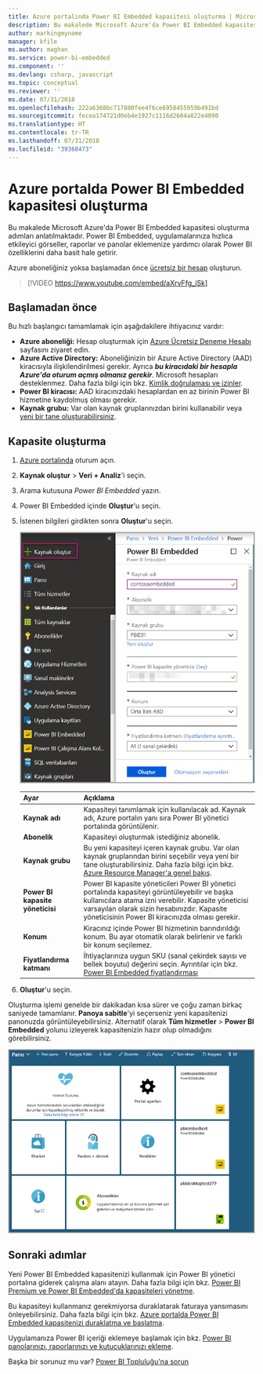 ```yaml
---
title: Azure portalında Power BI Embedded kapasitesi oluşturma | Microsoft Docs
description: Bu makalede Microsoft Azure'da Power BI Embedded kapasitesi oluşturma adımları anlatılmaktadır.
author: markingmyname
manager: kfile
ms.author: maghan
ms.service: power-bi-embedded
ms.component: ''
ms.devlang: csharp, javascript
ms.topic: conceptual
ms.reviewer: ''
ms.date: 07/31/2018
ms.openlocfilehash: 222a6368bc717880fee4f6ce6958455959b491bd
ms.sourcegitcommit: fecea174721d0eb4e1927c1116d2604a822e4090
ms.translationtype: HT
ms.contentlocale: tr-TR
ms.lasthandoff: 07/31/2018
ms.locfileid: "39360473"
---
```

# <a name="create-power-bi-embedded-capacity-in-the-azure-portal"></a>Azure portalda Power BI Embedded kapasitesi oluşturma

Bu makalede Microsoft Azure'da Power BI Embedded kapasitesi oluşturma adımları anlatılmaktadır. Power BI Embedded, uygulamalarınıza hızlıca etkileyici görseller, raporlar ve panolar eklemenize yardımcı olarak Power BI özelliklerini daha basit hale getirir.

Azure aboneliğiniz yoksa başlamadan önce [ücretsiz bir hesap](https://azure.microsoft.com/free/) oluşturun.

> [!VIDEO https://www.youtube.com/embed/aXrvFfg_iSk]

## <a name="before-you-begin"></a>Başlamadan önce

Bu hızlı başlangıcı tamamlamak için aşağıdakilere ihtiyacınız vardır:

* **Azure aboneliği:** Hesap oluşturmak için [Azure Ücretsiz Deneme Hesabı](https://azure.microsoft.com/free/) sayfasını ziyaret edin.
* **Azure Active Directory:** Aboneliğinizin bir Azure Active Directory (AAD) kiracısıyla ilişkilendirilmesi gerekir. Ayrıca ***bu kiracıdaki bir hesapla Azure'da oturum açmış olmanız gerekir***. Microsoft hesapları desteklenmez. Daha fazla bilgi için bkz. [Kimlik doğrulaması ve izinler](https://docs.microsoft.com/azure/analysis-services/analysis-services-manage-users).
* **Power BI kiracısı:** AAD kiracınızdaki hesaplardan en az birinin Power BI hizmetine kaydolmuş olması gerekir.
* **Kaynak grubu:** Var olan kaynak gruplarınızdan birini kullanabilir veya [yeni bir tane oluşturabilirsiniz](https://docs.microsoft.com/azure/azure-resource-manager/resource-group-overview).

## <a name="create-a-capacity"></a>Kapasite oluşturma

1. [Azure portalında](https://portal.azure.com/) oturum açın.

2. **Kaynak oluştur** > **Veri + Analiz**'i seçin.

3. Arama kutusuna *Power BI Embedded* yazın.

4. Power BI Embedded içinde **Oluştur**'u seçin.

5. İstenen bilgileri girdikten sonra **Oluştur**'u seçin.

    ![Yeni kapasite oluşturmak için doldurulması gereken alanlar](media/azure-pbie-create-capacity/azure-portal-create-power-bi-embedded.png)

    |Ayar |Açıklama |
    |---------|---------|
    |**Kaynak adı**|Kapasiteyi tanımlamak için kullanılacak ad. Kaynak adı, Azure portalın yanı sıra Power BI yönetici portalında görüntülenir.|
    |**Abonelik**|Kapasiteyi oluşturmak istediğiniz abonelik.|
    |**Kaynak grubu**|Bu yeni kapasiteyi içeren kaynak grubu. Var olan kaynak gruplarından birini seçebilir veya yeni bir tane oluşturabilirsiniz. Daha fazla bilgi için bkz. [Azure Resource Manager'a genel bakış](https://docs.microsoft.com/azure/azure-resource-manager/resource-group-overview).|
    |**Power BI kapasite yöneticisi**|Power BI kapasite yöneticileri Power BI yönetici portalında kapasiteyi görüntüleyebilir ve başka kullanıcılara atama izni verebilir. Kapasite yöneticisi varsayılan olarak sizin hesabınızdır. Kapasite yöneticisinin Power BI kiracınızda olması gerekir.|
    |**Konum**|Kiracınız içinde Power BI hizmetinin barındırıldığı konum. Bu ayar otomatik olarak belirlenir ve farklı bir konum seçilemez.|
    |**Fiyatlandırma katmanı**|İhtiyaçlarınıza uygun SKU (sanal çekirdek sayısı ve bellek boyutu) değerini seçin.  Ayrıntılar için bkz. [Power BI Embedded fiyatlandırması](https://azure.microsoft.com/pricing/details/power-bi-embedded/)|

6. **Oluştur**'u seçin.

Oluşturma işlemi genelde bir dakikadan kısa sürer ve çoğu zaman birkaç saniyede tamamlanır. **Panoya sabitle**'yi seçerseniz yeni kapasitenizi panonuzda görüntüleyebilirsiniz. Alternatif olarak **Tüm hizmetler** > **Power BI Embedded** yolunu izleyerek kapasitenizin hazır olup olmadığını görebilirsiniz.

![Azure portalda Power BI Embedded kapasitesi](media/azure-pbie-create-capacity/azure-portal-dashboard.png)

## <a name="next-steps"></a>Sonraki adımlar

Yeni Power BI Embedded kapasitenizi kullanmak için Power BI yönetici portalına giderek çalışma alanı atayın. Daha fazla bilgi için bkz. [Power BI Premium ve Power BI Embedded'da kapasiteleri yönetme](https://powerbi.microsoft.com/documentation/powerbi-admin-premium-manage/).

Bu kapasiteyi kullanmanız gerekmiyorsa duraklatarak faturaya yansımasını önleyebilirsiniz. Daha fazla bilgi için bkz. [Azure portalda Power BI Embedded kapasitenizi duraklatma ve başlatma](azure-pbie-pause-start.md).

Uygulamanıza Power BI içeriği eklemeye başlamak için bkz. [Power BI panolarınızı, raporlarınızı ve kutucuklarınızı ekleme](https://powerbi.microsoft.com/documentation/powerbi-developer-embedding-content/).

Başka bir sorunuz mu var? [Power BI Topluluğu'na sorun](http://community.powerbi.com/)